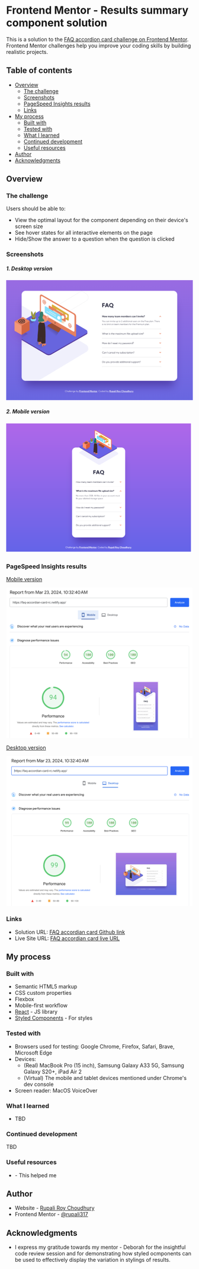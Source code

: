# Frontend Mentor - Results summary component solution

This is a solution to the [FAQ accordion card challenge on Frontend Mentor](https://www.frontendmentor.io/challenges/faq-accordion-card-XlyjD0Oam). Frontend Mentor challenges help you improve your coding skills by building realistic projects. 

## Table of contents

- [Overview](#overview)
  - [The challenge](#the-challenge)
  - [Screenshots](#screenshots)
  - [PageSpeed Insights results](#pagespeed-insights-results)
  - [Links](#links)
- [My process](#my-process)
  - [Built with](#built-with)
  - [Tested with](#tested-with)
  - [What I learned](#what-i-learned)
  - [Continued development](#continued-development)
  - [Useful resources](#useful-resources)
- [Author](#author)
- [Acknowledgments](#acknowledgments)

## Overview

### The challenge

Users should be able to:

- View the optimal layout for the component depending on their device's screen size
- See hover states for all interactive elements on the page
- Hide/Show the answer to a question when the question is clicked

### Screenshots

##### 1. Desktop version

![FAQ accordian card desktop](./public/images/FAQ-accordian-card-desktop.png)

##### 2. Mobile version

![FAQ accordian card mobile](./public/images/FAQ-accordian-card-mobile.png)

### PageSpeed Insights results

[Mobile version](https://pagespeed.web.dev/analysis/https-faq-accordian-card-rc-netlify-app/624sa3dq6f?form_factor=mobile)

![PageSpeed insights mobile](./public/images/Page-speed-insights-mobile.png)

[Desktop version](https://pagespeed.web.dev/analysis/https-faq-accordian-card-rc-netlify-app/624sa3dq6f?form_factor=desktop)

![PageSpeed insights desktop](./public/images/Page-speed-insights-desktop.png)

### Links

- Solution URL: [FAQ accordian card Github link](https://github.com/rupali317/faq-accordion-card-main)
- Live Site URL: [FAQ accordian card live URL](https://faq-accordian-card-rc.netlify.app/)

## My process

### Built with

- Semantic HTML5 markup
- CSS custom properties
- Flexbox
- Mobile-first workflow
- [React](https://reactjs.org/) - JS library
- [Styled Components](https://styled-components.com/) - For styles

### Tested with

- Browsers used for testing: Google Chrome, Firefox, Safari, Brave, Microsoft Edge
- Devices:
  - (Real) MacBook Pro (15 inch), Samsung Galaxy A33 5G, Samsung Galaxy S20+, iPad Air 2
  - (Virtual) The mobile and tablet devices mentioned under Chrome's dev console
- Screen reader: MacOS VoiceOver

### What I learned

- TBD

### Continued development

TBD

### Useful resources

- []() - This helped me 

## Author

- Website - [Rupali Roy Choudhury](https://www.linkedin.com/in/rupali-rc/)
- Frontend Mentor - [@rupali317](https://www.frontendmentor.io/profile/rupali317)

## Acknowledgments

- I express my gratitude towards my mentor - Deborah for the insightful code review session and for demonstrating how styled ocmponents can be used to effectively display the variation in stylings of results.
